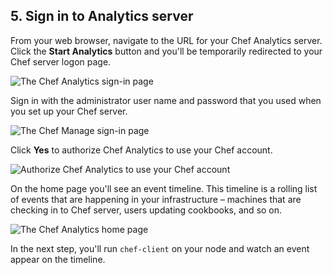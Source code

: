 ## 5. Sign in to Analytics server

From your web browser, navigate to the URL for your Chef Analytics server. Click the **Start Analytics** button and you'll be temporarily redirected to your Chef server logon page.

![The Chef Analytics sign-in page](chef-analytics/sign-in.png)

Sign in with the administrator user name and password that you used when you set up your Chef server.

![The Chef Manage sign-in page](chef-server/sign-in.png)

Click **Yes** to authorize Chef Analytics to use your Chef account.

![Authorize Chef Analytics to use your Chef account](chef-analytics/authorize.png)

On the home page you'll see an event timeline. This timeline is a rolling list of events that are happening in your infrastructure &ndash; machines that are checking in to Chef server, users updating cookbooks, and so on.

![The Chef Analytics home page](chef-analytics/home-page.png)

In the next step, you'll run `chef-client` on your node and watch an event appear on the timeline.
